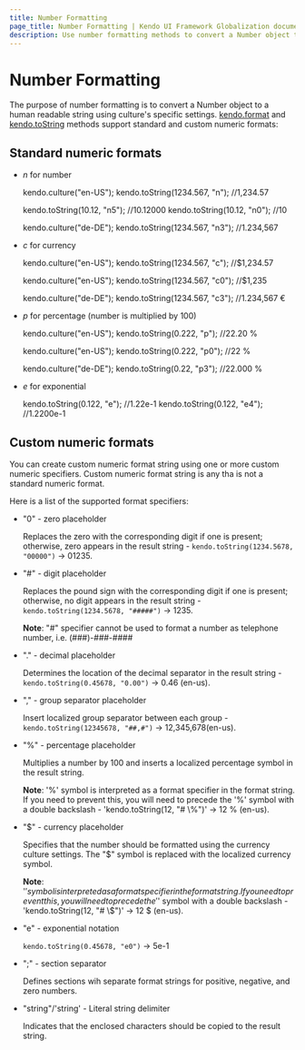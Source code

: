 ```yaml
---
title: Number Formatting
page_title: Number Formatting | Kendo UI Framework Globalization documentation
description: Use number formatting methods to convert a Number object to a human readable string using culture's specific settings.
---
```


# Number Formatting

The purpose of number formatting is to convert a Number object to a human readable string using culture's specific settings. [kendo.format](/api/framework/kendo#format) and [kendo.toString](/api/framework/kendo#tostring) methods support standard and custom numeric formats:

## Standard numeric formats

- *n* for number

    kendo.culture("en-US");
    kendo.toString(1234.567, "n"); //1,234.57

	kendo.toString(10.12, "n5"); //10.12000
	kendo.toString(10.12, "n0"); //10

    kendo.culture("de-DE");
    kendo.toString(1234.567, "n3"); //1.234,567

- *c* for currency

	kendo.culture("en-US");
    kendo.toString(1234.567, "c"); //$1,234.57

	kendo.culture("en-US");
	kendo.toString(1234.567, "c0"); //$1,235

    kendo.culture("de-DE");
    kendo.toString(1234.567, "c3"); //1.234,567 €

- *p* for percentage (number is multiplied by 100)

	kendo.culture("en-US");
    kendo.toString(0.222, "p"); //22.20 %

	kendo.culture("en-US");
    kendo.toString(0.222, "p0"); //22 %

    kendo.culture("de-DE");
    kendo.toString(0.22, "p3"); //22.000 %

- *e* for exponential

   kendo.toString(0.122, "e"); //1.22e-1
   kendo.toString(0.122, "e4"); //1.2200e-1

## Custom numeric formats

You can create custom numeric format string using one or more custom numeric specifiers. Custom numeric format string is any tha is not a standard numeric format.

Here is a list of the supported format specifiers:

- "0" - zero placeholder

    Replaces the zero with the corresponding digit if one is present; otherwise, zero appears in the result string - `kendo.toString(1234.5678, "00000")` -> 01235.

- "#" - digit placeholder

    Replaces the pound sign with the corresponding digit if one is present; otherwise, no digit appears in the result string - `kendo.toString(1234.5678, "#####")` -> 1235.

    **Note**: "#" specifier cannot be used to format a number as telephone number, i.e. (###)-###-####

- "." - decimal placeholder

    Determines the location of the decimal separator in the result string - `kendo.toString(0.45678, "0.00")` -> 0.46 (en-us).

- "," - group separator placeholder

    Insert localized group separator between each group - `kendo.toString(12345678, "##,#")` -> 12,345,678(en-us).

- "%" - percentage placeholder

    Multiplies a number by 100 and inserts a localized percentage symbol in the result string.

    **Note**: '%' symbol is interpreted as a format specifier in the format string. If you need to prevent this, you will need to precede the '%' symbol with a double backslash - 'kendo.toString(12, "# \\\%")' -> 12 % (en-us).

- "$" - currency placeholder

    Specifies that the number should be formatted using the currency culture settings. The "$" symbol is replaced with the localized currency symbol.

    **Note**: '$' symbol is interpreted as a format specifier in the format string. If you need to prevent this, you will need to precede the '$' symbol with a double backslash - 'kendo.toString(12, "# \\\$")' -> 12 $ (en-us).

- "e" - exponential notation

    `kendo.toString(0.45678, "e0")` -> 5e-1

- ";" - section separator

    Defines sections wih separate format strings for positive, negative, and zero numbers.

- "string"/'string' - Literal string delimiter

    Indicates that the enclosed characters should be copied to the result string.
